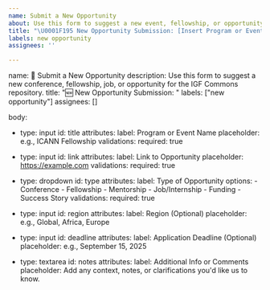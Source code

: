 ```yaml
---
name: Submit a New Opportunity
about: Use this form to suggest a new event, fellowship, or opportunity.
title: "\U0001F195 New Opportunity Submission: [Insert Program or Event Name]"
labels: new opportunity
assignees: ''

---
```


name: 📝 Submit a New Opportunity
description: Use this form to suggest a new conference, fellowship, job, or opportunity for the IGF Commons repository.
title: "🆕 New Opportunity Submission: "
labels: ["new opportunity"]
assignees: []

body:
  - type: input
    id: title
    attributes:
      label: Program or Event Name
      placeholder: e.g., ICANN Fellowship
    validations:
      required: true

  - type: input
    id: link
    attributes:
      label: Link to Opportunity
      placeholder: https://example.com
    validations:
      required: true

  - type: dropdown
    id: type
    attributes:
      label: Type of Opportunity
      options:
        - Conference
        - Fellowship
        - Mentorship
        - Job/Internship
        - Funding
        - Success Story
    validations:
      required: true

  - type: input
    id: region
    attributes:
      label: Region (Optional)
      placeholder: e.g., Global, Africa, Europe

  - type: input
    id: deadline
    attributes:
      label: Application Deadline (Optional)
      placeholder: e.g., September 15, 2025

  - type: textarea
    id: notes
    attributes:
      label: Additional Info or Comments
      placeholder: Add any context, notes, or clarifications you'd like us to know.
